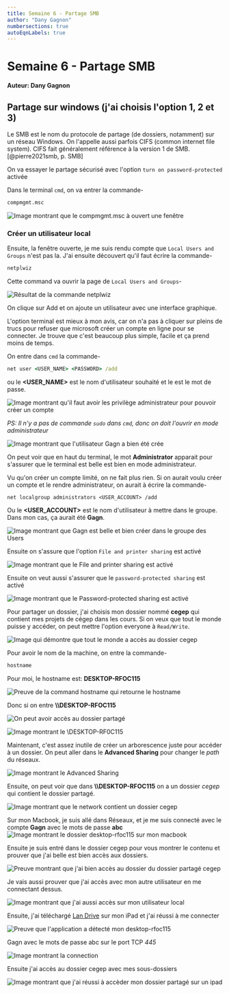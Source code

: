```yaml
---
title: Semaine 6 - Partage SMB
author: "Dany Gagnon"
numbersections: true
autoEqnLabels: true
---
```


# Semaine 6 - Partage SMB

**Auteur: Dany Gagnon**

## Partage sur windows (j'ai choisis l'option 1, 2 et 3)

Le SMB est le nom du protocole de partage (de dossiers, notamment) sur un réseau
Windows. On l'appelle aussi parfois CIFS (common internet file system). CIFS fait généralement référence à la version 1 de SMB. [@pierre2021smb, p. SMB]

On va essayer le partage sécurisé avec l'option `turn on password-protected` activée

Dans le terminal `cmd`, on va entrer la commande-

```cmd
compmgmt.msc
```

![Image montrant que le compmgmt.msc à ouvert une fenêtre](./assets/ddany_kQ5x16DaXg.png)

### Créer un utilisateur local


Ensuite, la fenêtre ouverte, je me suis rendu compte que `Local Users and Groups` n'est
pas la. J'ai ensuite découvert qu'il faut écrire la commande-

```cmd
netplwiz
```

Cette command va ouvrir la page de `Local Users and Groups`-

![Résultat de la commande netplwiz](./assets/ddany_9QaYbjpt7k.png)

On clique sur Add et on ajoute un utilisateur avec une interface graphique.

L'option terminal est mieux à mon avis, car on n'a pas à
cliquer sur pleins de trucs pour refuser que microsoft créer un compte
en ligne pour se connecter. Je trouve que c'est beaucoup plus simple, facile
et ça prend moins de temps.

On entre dans `cmd` la commande-
```cmd
net user <USER_NAME> <PASSWORD> /add
```
ou le **<USER_NAME>** est le nom d'utilisateur souhaité et le **<PASSWORD>** est le
mot de passe.

![Image montrant qu'il faut avoir les privilège administrateur pour pouvoir créer un compte](./assets/ddany_QeT8IDAqXB.png)

*PS: Il n'y a pas de commande `sudo` dans `cmd`, donc on doit l'ouvrir en mode administrateur*

![Image montrant que l'utilisateur Gagn a bien été crée](./assets/ddany_ycit2b63LZ.png)

On peut voir que en haut du terminal, le mot __Administrator__ apparait pour s'assurer que le terminal
est belle est bien en mode administrateur.

Vu qu'on créer un compte limité, on ne fait plus rien. Si on aurait voulu
créer un compte et le rendre administrateur, on aurait à écrire la commande-
```
net localgroup administrators <USER_ACCOUNT> /add
```

Ou le **<USER_ACCOUNT>** est le nom d'utilisateur à mettre dans le groupe.
Dans mon cas, ça aurait été **Gagn**.

![Image montrant que Gagn est belle et bien créer dans le groupe des Users](./assets/ddany_Eb76lUNODp.png)

Ensuite on s'assure que l'option `File and printer sharing` est activé

![Image montrant que le File and printer sharing est activé](./assets/rtrF5rSS0p.png)

Ensuite on veut aussi s'assurer que le `password-protected sharing` est activé

![Image montrant que le Password-protected sharing est activé](./assets/ddany_ztXfDCFprz.png)

Pour partager un dossier, j'ai choisis mon dossier nommé **cegep** qui contient mes projets
de cégep dans les cours. Si on veux que tout le monde puisse y accéder, on peut mettre l'option
everyone à `Read/Write`.

![Image qui démontre que tout le monde a accès au dossier cegep](./assets/ddany_0EPK8fkZLt.png)

Pour avoir le nom de la machine, on entre la commande-
```cmd
hostname
```

Pour moi, le hostname est: **DESKTOP-RFOC115**

![Preuve de la command hostname qui retourne le hostname](./assets/ddany_ivv1SCLrrX.png)

Donc si on entre **\\\\DESKTOP-RFOC115**

![On peut avoir accès au dossier partagé](./assets/ddany_V9wJdz3xCK.png)

![Image montrant le \\DESKTOP-RF0C115](./assets/ddany_NiCnqd1x3p.png)

Maintenant, c'est assez inutile de créer un arborescence juste pour accéder
à un dossier. On peut aller dans le **Advanced Sharing** pour changer le *path* du réseaux.

![Image montrant le Advanced Sharing](./assets/ddany_Mu5rT3zmIZ.png)

Ensuite, on peut voir que dans **\\\\DESKTOP-RFOC115** on a un dossier *cegep* qui
contient le dossier partagé.

![Image montrant que le network contient un dossier cegep](./assets/ddany_egc9LaFujr.png)

Sur mon Macbook, je suis allé dans Réseaux, et je me suis connecté avec le compte **Gagn** avec le mots de passe **abc**
![Image montrant le dossier desktop-rfoc115 sur mon macbook](./assets/242981790_212588330964899_2426574694047331329_n.png)

Ensuite je suis entré dans le dossier cegep pour vous montrer le contenu
et prouver que j'ai belle est bien accès aux dossiers.

![Preuve montrant que j'ai bien accès au dossier du dossier partagé cegep](./assets/243158197_581300226355300_6843329348035995356_n.png)

Je vais aussi prouver que j'ai accès avec mon autre utilisateur en me connectant dessus.

![Image montrant que j'ai aussi accès sur mon utilisateur local](./assets/explorer_lvxzPky8jg.png)

Ensuite, j'ai téléchargé [Lan Drive](https://play.google.com/store/apps/details?id=fr.webrox.landrive&hl=fr_CA&gl=US) sur mon iPad et j'ai réussi
à me connecter

![Preuve que l'application a détecté mon desktop-rfoc115](./assets/244520306_432901081535103_533837551005286358_n.jpg)

Gagn avec le mots de passe abc sur le port TCP *445*

![Image montrant la connection](./assets/245199319_405869934518153_489237348799307642_n.jpg)

Ensuite j'ai accès au dossier cegep avec mes sous-dossiers

![Image montrant que j'ai réussi à accèder mon dossier partagé sur un ipad](./assets/245266057_948171632716714_5321425024500519828_n.jpg)

